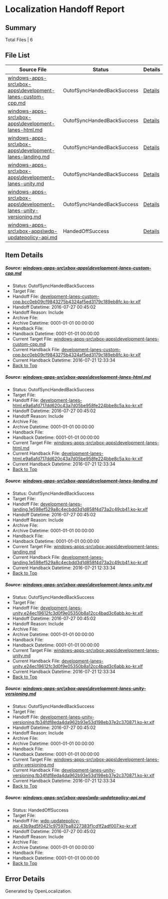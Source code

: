 # <a name='report-top'></a> Localization Handoff Report

## Summary
 Total Files | 6

## File List
 Source File | Status | Details 
 ----------- | ------ | ------- 
 [windows-apps-src\xbox-apps\development-lanes-custom-cpp.md](https://github.com/Microsoft/windows-apps/blob/177b14e834dd8c9842d1f5ba43f5e3019c06d2ed/windows-apps-src/xbox-apps/development-lanes-custom-cpp.md) | OutofSyncHandedBackSuccess | [Details](#fd03a431c9c4308a003ef4060eee391d9a61b1195381)
 [windows-apps-src\xbox-apps\development-lanes-html.md](https://github.com/Microsoft/windows-apps/blob/177b14e834dd8c9842d1f5ba43f5e3019c06d2ed/windows-apps-src/xbox-apps/development-lanes-html.md) | OutofSyncHandedBackSuccess | [Details](#4ef74f6e0c6e2bccb4ed69cde242d8ffbb2dfe105382)
 [windows-apps-src\xbox-apps\development-lanes-landing.md](https://github.com/Microsoft/windows-apps/blob/177b14e834dd8c9842d1f5ba43f5e3019c06d2ed/windows-apps-src/xbox-apps/development-lanes-landing.md) | OutofSyncHandedBackSuccess | [Details](#d77c9cae5f7daac4569e71683fcfa8c4f274c3655383)
 [windows-apps-src\xbox-apps\development-lanes-unity.md](https://github.com/Microsoft/windows-apps/blob/177b14e834dd8c9842d1f5ba43f5e3019c06d2ed/windows-apps-src/xbox-apps/development-lanes-unity.md) | OutofSyncHandedBackSuccess | [Details](#749585cd47108c10f50ef0ec2be72b1de4a01a815385)
 [windows-apps-src\xbox-apps\development-lanes-unity-versioning.md](https://github.com/Microsoft/windows-apps/blob/177b14e834dd8c9842d1f5ba43f5e3019c06d2ed/windows-apps-src/xbox-apps/development-lanes-unity-versioning.md) | OutofSyncHandedBackSuccess | [Details](#273cfffd9de4c6462d1971d701147aec7ddbbc585384)
 [windows-apps-src\xbox-apps\wdp-updatepolicy-api.md](https://github.com/Microsoft/windows-apps/blob/996bfc821f373f5fb3b2a44895228d855b28bc45/windows-apps-src/xbox-apps/wdp-updatepolicy-api.md) | HandedOffSuccess | [Details](#1513429742553e632707167f7fa21c940db30bb45466)

## Item Details
##### <a name='fd03a431c9c4308a003ef4060eee391d9a61b1195381'></a> Source: [windows-apps-src\xbox-apps\development-lanes-custom-cpp.md](https://github.com/Microsoft/windows-apps/blob/177b14e834dd8c9842d1f5ba43f5e3019c06d2ed/windows-apps-src/xbox-apps/development-lanes-custom-cpp.md)
* Status: OutofSyncHandedBackSuccess
* Target File: 
* Handoff File: [development-lanes-custom-cpp.bcc0eb09cf9843275b4324af5ed3179c189eb8fc.ko-kr.xlf](https://github.com/Microsoft/WDG.handoff/blob/20550b6001a7814dabe529af58e1f31437497433/ol-handoff/Microsoft/windows-apps.ko-kr/master/development-lanes-custom-cpp.bcc0eb09cf9843275b4324af5ed3179c189eb8fc.ko-kr.xlf)
* Handoff Datetime: 2016-07-27 00:45:02
* Handoff Reason: Include
* Archive File: 
* Archive Datetime: 0001-01-01 00:00:00
* Handback File: 
* Handback Datetime: 0001-01-01 00:00:00
* Current Target File: [windows-apps-src\xbox-apps\development-lanes-custom-cpp.md](https://github.com/Microsoft/windows-apps.ko-kr/blob/2bebe2d35edf108de4f3abcf01e6e015027fb267/windows-apps-src/xbox-apps/development-lanes-custom-cpp.md)
* Current Handback File: [development-lanes-custom-cpp.bcc0eb09cf9843275b4324af5ed3179c189eb8fc.ko-kr.xlf](https://github.com/Microsoft/WDG.handback/blob/7f7b2823b47f7df5683220c622b93a78501dad8a/ol-handback/Microsoft/windows-apps.ko-kr/master/development-lanes-custom-cpp.bcc0eb09cf9843275b4324af5ed3179c189eb8fc.ko-kr.xlf)
* Current Handback Datetime: 2016-07-21 12:33:34
* [Back to Top](#report-top)

##### <a name='4ef74f6e0c6e2bccb4ed69cde242d8ffbb2dfe105382'></a> Source: [windows-apps-src\xbox-apps\development-lanes-html.md](https://github.com/Microsoft/windows-apps/blob/177b14e834dd8c9842d1f5ba43f5e3019c06d2ed/windows-apps-src/xbox-apps/development-lanes-html.md)
* Status: OutofSyncHandedBackSuccess
* Target File: 
* Handoff File: [development-lanes-html.e9a6afd717dd620c43a7d05be958fe224bbe8c5a.ko-kr.xlf](https://github.com/Microsoft/WDG.handoff/blob/20550b6001a7814dabe529af58e1f31437497433/ol-handoff/Microsoft/windows-apps.ko-kr/master/development-lanes-html.e9a6afd717dd620c43a7d05be958fe224bbe8c5a.ko-kr.xlf)
* Handoff Datetime: 2016-07-27 00:45:02
* Handoff Reason: Include
* Archive File: 
* Archive Datetime: 0001-01-01 00:00:00
* Handback File: 
* Handback Datetime: 0001-01-01 00:00:00
* Current Target File: [windows-apps-src\xbox-apps\development-lanes-html.md](https://github.com/Microsoft/windows-apps.ko-kr/blob/2bebe2d35edf108de4f3abcf01e6e015027fb267/windows-apps-src/xbox-apps/development-lanes-html.md)
* Current Handback File: [development-lanes-html.e9a6afd717dd620c43a7d05be958fe224bbe8c5a.ko-kr.xlf](https://github.com/Microsoft/WDG.handback/blob/7f7b2823b47f7df5683220c622b93a78501dad8a/ol-handback/Microsoft/windows-apps.ko-kr/master/development-lanes-html.e9a6afd717dd620c43a7d05be958fe224bbe8c5a.ko-kr.xlf)
* Current Handback Datetime: 2016-07-21 12:33:34
* [Back to Top](#report-top)

##### <a name='d77c9cae5f7daac4569e71683fcfa8c4f274c3655383'></a> Source: [windows-apps-src\xbox-apps\development-lanes-landing.md](https://github.com/Microsoft/windows-apps/blob/177b14e834dd8c9842d1f5ba43f5e3019c06d2ed/windows-apps-src/xbox-apps/development-lanes-landing.md)
* Status: OutofSyncHandedBackSuccess
* Target File: 
* Handoff File: [development-lanes-landing.1e598ef529a8c4ecbdd3d1d858f4d73a2c49cb41.ko-kr.xlf](https://github.com/Microsoft/WDG.handoff/blob/20550b6001a7814dabe529af58e1f31437497433/ol-handoff/Microsoft/windows-apps.ko-kr/master/development-lanes-landing.1e598ef529a8c4ecbdd3d1d858f4d73a2c49cb41.ko-kr.xlf)
* Handoff Datetime: 2016-07-27 00:45:02
* Handoff Reason: Include
* Archive File: 
* Archive Datetime: 0001-01-01 00:00:00
* Handback File: 
* Handback Datetime: 0001-01-01 00:00:00
* Current Target File: [windows-apps-src\xbox-apps\development-lanes-landing.md](https://github.com/Microsoft/windows-apps.ko-kr/blob/2bebe2d35edf108de4f3abcf01e6e015027fb267/windows-apps-src/xbox-apps/development-lanes-landing.md)
* Current Handback File: [development-lanes-landing.1e598ef529a8c4ecbdd3d1d858f4d73a2c49cb41.ko-kr.xlf](https://github.com/Microsoft/WDG.handback/blob/7f7b2823b47f7df5683220c622b93a78501dad8a/ol-handback/Microsoft/windows-apps.ko-kr/master/development-lanes-landing.1e598ef529a8c4ecbdd3d1d858f4d73a2c49cb41.ko-kr.xlf)
* Current Handback Datetime: 2016-07-21 12:33:34
* [Back to Top](#report-top)

##### <a name='749585cd47108c10f50ef0ec2be72b1de4a01a815385'></a> Source: [windows-apps-src\xbox-apps\development-lanes-unity.md](https://github.com/Microsoft/windows-apps/blob/177b14e834dd8c9842d1f5ba43f5e3019c06d2ed/windows-apps-src/xbox-apps/development-lanes-unity.md)
* Status: OutofSyncHandedBackSuccess
* Target File: 
* Handoff File: [development-lanes-unity.e24ec19612fc3d0f9e05350b8a12cc4bad3c6abb.ko-kr.xlf](https://github.com/Microsoft/WDG.handoff/blob/20550b6001a7814dabe529af58e1f31437497433/ol-handoff/Microsoft/windows-apps.ko-kr/master/development-lanes-unity.e24ec19612fc3d0f9e05350b8a12cc4bad3c6abb.ko-kr.xlf)
* Handoff Datetime: 2016-07-27 00:45:02
* Handoff Reason: Include
* Archive File: 
* Archive Datetime: 0001-01-01 00:00:00
* Handback File: 
* Handback Datetime: 0001-01-01 00:00:00
* Current Target File: [windows-apps-src\xbox-apps\development-lanes-unity.md](https://github.com/Microsoft/windows-apps.ko-kr/blob/2bebe2d35edf108de4f3abcf01e6e015027fb267/windows-apps-src/xbox-apps/development-lanes-unity.md)
* Current Handback File: [development-lanes-unity.e24ec19612fc3d0f9e05350b8a12cc4bad3c6abb.ko-kr.xlf](https://github.com/Microsoft/WDG.handback/blob/7f7b2823b47f7df5683220c622b93a78501dad8a/ol-handback/Microsoft/windows-apps.ko-kr/master/development-lanes-unity.e24ec19612fc3d0f9e05350b8a12cc4bad3c6abb.ko-kr.xlf)
* Current Handback Datetime: 2016-07-21 12:33:34
* [Back to Top](#report-top)

##### <a name='273cfffd9de4c6462d1971d701147aec7ddbbc585384'></a> Source: [windows-apps-src\xbox-apps\development-lanes-unity-versioning.md](https://github.com/Microsoft/windows-apps/blob/177b14e834dd8c9842d1f5ba43f5e3019c06d2ed/windows-apps-src/xbox-apps/development-lanes-unity-versioning.md)
* Status: OutofSyncHandedBackSuccess
* Target File: 
* Handoff File: [development-lanes-unity-versioning.fb34fdf8eda4da962b93e53d198eb37e2c370871.ko-kr.xlf](https://github.com/Microsoft/WDG.handoff/blob/20550b6001a7814dabe529af58e1f31437497433/ol-handoff/Microsoft/windows-apps.ko-kr/master/development-lanes-unity-versioning.fb34fdf8eda4da962b93e53d198eb37e2c370871.ko-kr.xlf)
* Handoff Datetime: 2016-07-27 00:45:02
* Handoff Reason: Include
* Archive File: 
* Archive Datetime: 0001-01-01 00:00:00
* Handback File: 
* Handback Datetime: 0001-01-01 00:00:00
* Current Target File: [windows-apps-src\xbox-apps\development-lanes-unity-versioning.md](https://github.com/Microsoft/windows-apps.ko-kr/blob/2bebe2d35edf108de4f3abcf01e6e015027fb267/windows-apps-src/xbox-apps/development-lanes-unity-versioning.md)
* Current Handback File: [development-lanes-unity-versioning.fb34fdf8eda4da962b93e53d198eb37e2c370871.ko-kr.xlf](https://github.com/Microsoft/WDG.handback/blob/7f7b2823b47f7df5683220c622b93a78501dad8a/ol-handback/Microsoft/windows-apps.ko-kr/master/development-lanes-unity-versioning.fb34fdf8eda4da962b93e53d198eb37e2c370871.ko-kr.xlf)
* Current Handback Datetime: 2016-07-21 12:33:34
* [Back to Top](#report-top)

##### <a name='1513429742553e632707167f7fa21c940db30bb45466'></a> Source: [windows-apps-src\xbox-apps\wdp-updatepolicy-api.md](https://github.com/Microsoft/windows-apps/blob/996bfc821f373f5fb3b2a44895228d855b28bc45/windows-apps-src/xbox-apps/wdp-updatepolicy-api.md)
* Status: HandedOffSuccess
* Target File: 
* Handoff File: [wdp-updatepolicy-api.43b9ad5f0421c97597ba8227383f1cd1f2adf007.ko-kr.xlf](https://github.com/Microsoft/WDG.handoff/blob/20550b6001a7814dabe529af58e1f31437497433/ol-handoff/Microsoft/windows-apps.ko-kr/master/wdp-updatepolicy-api.43b9ad5f0421c97597ba8227383f1cd1f2adf007.ko-kr.xlf)
* Handoff Datetime: 2016-07-27 00:45:02
* Handoff Reason: Include
* Archive File: 
* Archive Datetime: 0001-01-01 00:00:00
* Handback File: 
* Handback Datetime: 0001-01-01 00:00:00
* [Back to Top](#report-top)


## Error Details

Generated by OpenLocalization.
